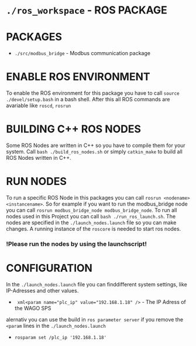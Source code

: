 # `./ros_workspace` - ROS PACKAGE


# PACKAGES

* `./src/modbus_bridge` - Modbus communication package 


# ENABLE ROS ENVIRONMENT
To enable the ROS environment for this package you have to call `source ./devel/setup.bash` in a bash shell.
After this all ROS commands are avariable like `roscd`, `rosrun`

# BUILDING C++ ROS NODES
Some ROS Nodes are written in C++ so you have to compile them for your system.
Call `bash ./build_ros_nodes.sh` or simply `catkin_make` to build all ROS Nodes written in C++.


# RUN NODES
To run a specific ROS Node in this packages you can call `rosrun <nodename> <instancename>`. So for example if you want to run the modbus_bridge node you can call `rosrun modbus_bridge_node modbus_bridge_node`. To run all nodes used in this Project you can call `bash ./run_ros_launch.sh`. The nodes are specified in the `./launch_nodes.launch` file so you can make changes.
A running instance of the `roscore` is needed to start ros nodes.
### !Please run the nodes by using the launchscript!

# CONFIGURATION

In the `./launch_nodes.launch` file you can finddifferent system settings, like IP-Adresses and other values.
* ``` xml<param name="plc_ip" value="192.168.1.18" />``` - The IP Adress of the WAGO SPS

alernativ you can use the build in `ros parameter server` if you remove the `<param` lines in the `./launch_nodes.launch`
* `rosparam set /plc_ip '192.168.1.18'`
